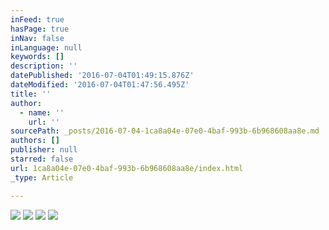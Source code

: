 ```yaml
---
inFeed: true
hasPage: true
inNav: false
inLanguage: null
keywords: []
description: ''
datePublished: '2016-07-04T01:49:15.876Z'
dateModified: '2016-07-04T01:47:56.495Z'
title: ''
author:
  - name: ''
    url: ''
sourcePath: _posts/2016-07-04-1ca8a04e-07e0-4baf-993b-6b968608aa8e.md
authors: []
publisher: null
starred: false
url: 1ca8a04e-07e0-4baf-993b-6b968608aa8e/index.html
_type: Article

---
```

![](https://the-grid-user-content.s3-us-west-2.amazonaws.com/e8a0e880-0d53-4e3c-b42f-d8e9340c6d9e.jpg)
![](https://the-grid-user-content.s3-us-west-2.amazonaws.com/aadadcb4-5bf9-44d8-878c-0bc9927b007f.jpg)
![](https://the-grid-user-content.s3-us-west-2.amazonaws.com/fa8f4f5e-b8eb-4d1f-80b0-34f7bfcd6ecc.jpg)
![](https://imgflo.herokuapp.com/graph/vahj1ThiexotieMo/be8869f781606b0b60511b1e6f2889dc/croprotate.jpg?cropheight=2467&cropwidth=1999&degrees=0&input=https%3A%2F%2Fthe-grid-user-content.s3-us-west-2.amazonaws.com%2Fd6f71a6e-206a-4fd8-9ab0-13d2019e61ce.jpg&x=0&y=0)